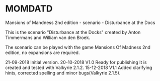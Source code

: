 # MOMDATD
Mansions of Mandness 2nd edition - scenario - Disturbance at the Docs

This is the scenario "Disturbance at the Docks" created by Anton Timmermans and William van den Broek.

The scenario can be played with the game Mansions Of Madness 2nd edition, no expansions are required.


21-09-2018 Initial version.
20-10-2018 V1.0 Ready for publishing It is created and tested with Valkyrie 2.1.2.
15-12-2018 V1.1 Added clarifying hints, corrected spelling and minor bugs(Valkyrie 2.1.5).
